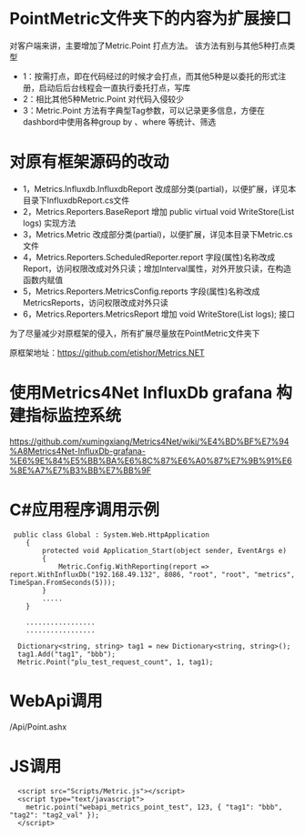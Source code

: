 # PointMetric文件夹下的内容为扩展接口
对客户端来讲，主要增加了Metric.Point 打点方法。
该方法有别与其他5种打点类型
* 1：按需打点，即在代码经过的时候才会打点，而其他5种是以委托的形式注册，启动后后台线程会一直执行委托打点，写库
* 2：相比其他5种Metric.Point 对代码入侵较少
* 3：Metric.Point 方法有字典型Tag参数，可以记录更多信息，方便在dashbord中使用各种group by 、where 等统计、筛选



# 对原有框架源码的改动
* 1，Metrics.Influxdb.InfluxdbReport					改成部分类(partial)，以便扩展，详见本目录下InfluxdbReport.cs文件
* 2，Metrics.Reporters.BaseReport					    增加 public virtual void WriteStore(List<PointMetricEntity> logs) 实现方法
* 3，Metrics.Metric									改成部分类(partial)，以便扩展，详见本目录下Metric.cs文件
* 4，Metrics.Reporters.ScheduledReporter.report		字段(属性)名称改成Report，访问权限改成对外只读；增加Interval属性，对外开放只读，在构造函数内赋值
* 5，Metrics.Reporters.MetricsConfig.reports	        字段(属性)名称改成MetricsReports，访问权限改成对外只读
* 6，Metrics.Reporters.MetricsReport			增加 void WriteStore(List<PointMetricEntity> logs); 接口

为了尽量减少对原框架的侵入，所有扩展尽量放在PointMetric文件夹下

原框架地址：https://github.com/etishor/Metrics.NET

# 使用Metrics4Net InfluxDb grafana 构建指标监控系统
https://github.com/xumingxiang/Metrics4Net/wiki/%E4%BD%BF%E7%94%A8Metrics4Net-InfluxDb-grafana-%E6%9E%84%E5%BB%BA%E6%8C%87%E6%A0%87%E7%9B%91%E6%8E%A7%E7%B3%BB%E7%BB%9F

# C#应用程序调用示例
```
 public class Global : System.Web.HttpApplication
    {
        protected void Application_Start(object sender, EventArgs e)
        {
            Metric.Config.WithReporting(report => report.WithInfluxDb("192.168.49.132", 8086, "root", "root", "metrics", TimeSpan.FromSeconds(5)));
        }
        .....
    }
  
    .................
    .................
  
  Dictionary<string, string> tag1 = new Dictionary<string, string>();
  tag1.Add("tag1", "bbb");
  Metric.Point("plu_test_request_count", 1, tag1);
```
  
  # WebApi调用
  /Api/Point.ashx
  
  # JS调用
```
  <script src="Scripts/Metric.js"></script>
  <script type="text/javascript">
    metric.point("webapi_metrics_point_test", 123, { "tag1": "bbb", "tag2": "tag2_val" });
  </script>
```

